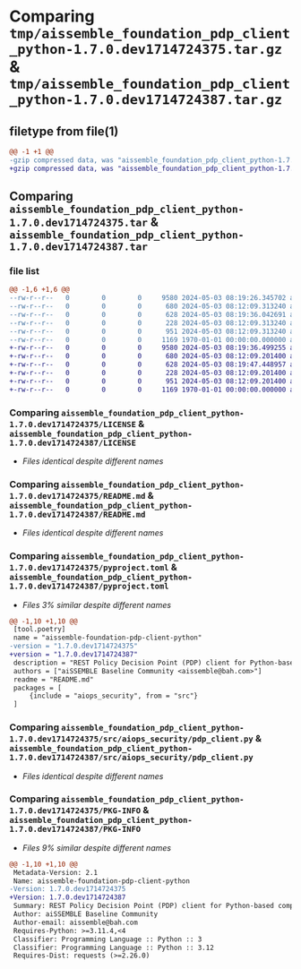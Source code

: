 # Comparing `tmp/aissemble_foundation_pdp_client_python-1.7.0.dev1714724375.tar.gz` & `tmp/aissemble_foundation_pdp_client_python-1.7.0.dev1714724387.tar.gz`

## filetype from file(1)

```diff
@@ -1 +1 @@
-gzip compressed data, was "aissemble_foundation_pdp_client_python-1.7.0.dev1714724375.tar", max compression
+gzip compressed data, was "aissemble_foundation_pdp_client_python-1.7.0.dev1714724387.tar", max compression
```

## Comparing `aissemble_foundation_pdp_client_python-1.7.0.dev1714724375.tar` & `aissemble_foundation_pdp_client_python-1.7.0.dev1714724387.tar`

### file list

```diff
@@ -1,6 +1,6 @@
--rw-r--r--   0        0        0     9580 2024-05-03 08:19:26.345702 aissemble_foundation_pdp_client_python-1.7.0.dev1714724375/LICENSE
--rw-r--r--   0        0        0      680 2024-05-03 08:12:09.313240 aissemble_foundation_pdp_client_python-1.7.0.dev1714724375/README.md
--rw-r--r--   0        0        0      628 2024-05-03 08:19:36.042691 aissemble_foundation_pdp_client_python-1.7.0.dev1714724375/pyproject.toml
--rw-r--r--   0        0        0      228 2024-05-03 08:12:09.313240 aissemble_foundation_pdp_client_python-1.7.0.dev1714724375/src/aiops_security/__init__.py
--rw-r--r--   0        0        0      951 2024-05-03 08:12:09.313240 aissemble_foundation_pdp_client_python-1.7.0.dev1714724375/src/aiops_security/pdp_client.py
--rw-r--r--   0        0        0     1169 1970-01-01 00:00:00.000000 aissemble_foundation_pdp_client_python-1.7.0.dev1714724375/PKG-INFO
+-rw-r--r--   0        0        0     9580 2024-05-03 08:19:36.499255 aissemble_foundation_pdp_client_python-1.7.0.dev1714724387/LICENSE
+-rw-r--r--   0        0        0      680 2024-05-03 08:12:09.201400 aissemble_foundation_pdp_client_python-1.7.0.dev1714724387/README.md
+-rw-r--r--   0        0        0      628 2024-05-03 08:19:47.448957 aissemble_foundation_pdp_client_python-1.7.0.dev1714724387/pyproject.toml
+-rw-r--r--   0        0        0      228 2024-05-03 08:12:09.201400 aissemble_foundation_pdp_client_python-1.7.0.dev1714724387/src/aiops_security/__init__.py
+-rw-r--r--   0        0        0      951 2024-05-03 08:12:09.201400 aissemble_foundation_pdp_client_python-1.7.0.dev1714724387/src/aiops_security/pdp_client.py
+-rw-r--r--   0        0        0     1169 1970-01-01 00:00:00.000000 aissemble_foundation_pdp_client_python-1.7.0.dev1714724387/PKG-INFO
```

### Comparing `aissemble_foundation_pdp_client_python-1.7.0.dev1714724375/LICENSE` & `aissemble_foundation_pdp_client_python-1.7.0.dev1714724387/LICENSE`

 * *Files identical despite different names*

### Comparing `aissemble_foundation_pdp_client_python-1.7.0.dev1714724375/README.md` & `aissemble_foundation_pdp_client_python-1.7.0.dev1714724387/README.md`

 * *Files identical despite different names*

### Comparing `aissemble_foundation_pdp_client_python-1.7.0.dev1714724375/pyproject.toml` & `aissemble_foundation_pdp_client_python-1.7.0.dev1714724387/pyproject.toml`

 * *Files 3% similar despite different names*

```diff
@@ -1,10 +1,10 @@
 [tool.poetry]
 name = "aissemble-foundation-pdp-client-python"
-version = "1.7.0.dev1714724375"
+version = "1.7.0.dev1714724387"
 description = "REST Policy Decision Point (PDP) client for Python-based components"
 authors = ["aiSSEMBLE Baseline Community <aissemble@bah.com>"]
 readme = "README.md"
 packages = [
     {include = "aiops_security", from = "src"}
 ]
```

### Comparing `aissemble_foundation_pdp_client_python-1.7.0.dev1714724375/src/aiops_security/pdp_client.py` & `aissemble_foundation_pdp_client_python-1.7.0.dev1714724387/src/aiops_security/pdp_client.py`

 * *Files identical despite different names*

### Comparing `aissemble_foundation_pdp_client_python-1.7.0.dev1714724375/PKG-INFO` & `aissemble_foundation_pdp_client_python-1.7.0.dev1714724387/PKG-INFO`

 * *Files 9% similar despite different names*

```diff
@@ -1,10 +1,10 @@
 Metadata-Version: 2.1
 Name: aissemble-foundation-pdp-client-python
-Version: 1.7.0.dev1714724375
+Version: 1.7.0.dev1714724387
 Summary: REST Policy Decision Point (PDP) client for Python-based components
 Author: aiSSEMBLE Baseline Community
 Author-email: aissemble@bah.com
 Requires-Python: >=3.11.4,<4
 Classifier: Programming Language :: Python :: 3
 Classifier: Programming Language :: Python :: 3.12
 Requires-Dist: requests (>=2.26.0)
```

